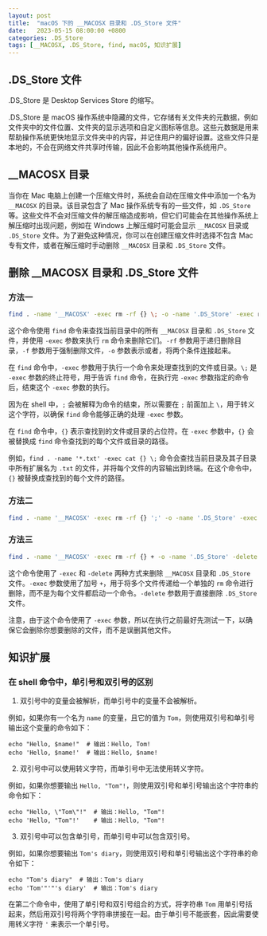 ```yaml
---
layout: post
title:  "macOS 下的 __MACOSX 目录和 .DS_Store 文件"
date:   2023-05-15 08:00:00 +0800
categories: .DS_Store
tags: [__MACOSX, .DS_Store, find, macOS, 知识扩展]
---
```


## .DS_Store 文件
.DS_Store 是 Desktop Services Store 的缩写。

.DS_Store 是 macOS 操作系统中隐藏的文件，它存储有关文件夹的元数据，例如文件夹中的文件位置、文件夹的显示选项和自定义图标等信息。这些元数据是用来帮助操作系统更快地显示文件夹中的内容，并记住用户的偏好设置。这些文件只是本地的，不会在网络文件共享时传输，因此不会影响其他操作系统用户。

## __MACOSX 目录

当你在 Mac 电脑上创建一个压缩文件时，系统会自动在压缩文件中添加一个名为 `__MACOSX` 的目录。该目录包含了 Mac 操作系统专有的一些文件，如 `.DS_Store` 等。这些文件不会对压缩文件的解压缩造成影响，但它们可能会在其他操作系统上解压缩时出现问题，例如在 Windows 上解压缩时可能会显示 `__MACOSX` 目录或 `.DS_Store` 文件。为了避免这种情况，你可以在创建压缩文件时选择不包含 Mac 专有文件，或者在解压缩时手动删除 `__MACOSX` 目录和 `.DS_Store` 文件。

## 删除 __MACOSX 目录和 .DS_Store 文件
### 方法一
```bash
find . -name '__MACOSX' -exec rm -rf {} \; -o -name '.DS_Store' -exec rm -f {} \;
```
这个命令使用 `find` 命令来查找当前目录中的所有 `__MACOSX` 目录和 `.DS_Store` 文件，并使用 `-exec` 参数来执行 `rm` 命令来删除它们。`-rf` 参数用于递归删除目录，`-f` 参数用于强制删除文件，`-o` 参数表示或者，将两个条件连接起来。

在 `find` 命令中，`-exec` 参数用于执行一个命令来处理查找到的文件或目录。`\;` 是 `-exec` 参数的终止符号，用于告诉 `find` 命令，在执行完 `-exec` 参数指定的命令后，结束这个 `-exec` 参数的执行。

因为在 shell 中，`;` 会被解释为命令的结束，所以需要在 `;` 前面加上 `\`，用于转义这个字符，以确保 `find` 命令能够正确的处理 `-exec` 参数。

在 `find` 命令中，`{}` 表示查找到的文件或目录的占位符。在 `-exec` 参数中，`{}` 会被替换成 `find` 命令查找到的每个文件或目录的路径。

例如，`find . -name '*.txt' -exec cat {} \;` 命令会查找当前目录及其子目录中所有扩展名为 `.txt` 的文件，并将每个文件的内容输出到终端。在这个命令中，`{}` 被替换成查找到的每个文件的路径。

### 方法二

```bash
find . -name '__MACOSX' -exec rm -rf {} ';' -o -name '.DS_Store' -exec rm -f {} ';'
```

### 方法三
```bash
find . -name '__MACOSX' -exec rm -rf {} + -o -name '.DS_Store' -delete
```

这个命令使用了 `-exec` 和 `-delete` 两种方式来删除 `__MACOSX` 目录和 `.DS_Store` 文件。`-exec` 参数使用了加号 `+`，用于将多个文件传递给一个单独的 `rm` 命令进行删除，而不是为每个文件都启动一个命令。`-delete` 参数用于直接删除 `.DS_Store` 文件。

注意，由于这个命令使用了 `-exec` 参数，所以在执行之前最好先测试一下，以确保它会删除你想要删除的文件，而不是误删其他文件。


## 知识扩展
### 在 shell 命令中，单引号和双引号的区别

1. 双引号中的变量会被解析，而单引号中的变量不会被解析。

例如，如果你有一个名为 `name` 的变量，且它的值为 `Tom`，则使用双引号和单引号输出这个变量的命令如下：

```
echo "Hello, $name!"  # 输出：Hello, Tom!
echo 'Hello, $name!'  # 输出：Hello, $name!
```

2. 双引号中可以使用转义字符，而单引号中无法使用转义字符。

例如，如果你想要输出 `Hello, "Tom"!`，则使用双引号和单引号输出这个字符串的命令如下：

```
echo "Hello, \"Tom\"!"  # 输出：Hello, "Tom"!
echo 'Hello, "Tom"!'    # 输出：Hello, "Tom"!
```

3. 双引号中可以包含单引号，而单引号中可以包含双引号。

例如，如果你想要输出 `Tom's diary`，则使用双引号和单引号输出这个字符串的命令如下：

```
echo "Tom's diary"  # 输出：Tom's diary
echo 'Tom'"'"'s diary'  # 输出：Tom's diary
```

在第二个命令中，使用了单引号和双引号组合的方式，将字符串 `Tom` 用单引号括起来，然后用双引号将两个字符串拼接在一起。由于单引号不能嵌套，因此需要使用转义字符 `'` 来表示一个单引号。
